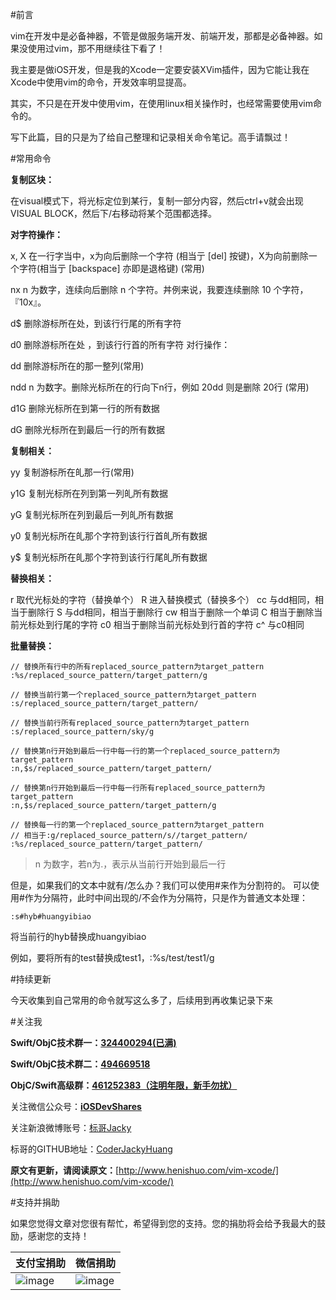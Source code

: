 #前言

vim在开发中是必备神器，不管是做服务端开发、前端开发，那都是必备神器。如果没使用过vim，那不用继续往下看了！

我主要是做iOS开发，但是我的Xcode一定要安装XVim插件，因为它能让我在Xcode中使用vim的命令，开发效率明显提高。

其实，不只是在开发中使用vim，在使用linux相关操作时，也经常需要使用vim命令的。

写下此篇，目的只是为了给自己整理和记录相关命令笔记。高手请飘过！

#常用命令

**复制区块：**

在visual模式下，将光标定位到某行，复制一部分内容，然后ctrl+v就会出现VISUAL BLOCK，然后下/右移动将某个范围都选择。

**对字符操作：**

x, X                 在一行字当中，x为向后删除一个字符 (相当亍 [del] 按键)，X为向前删除一个字符(相当亍 [backspace] 亦即是退格键) (常用)

nx                   n 为数字，连续向后删除 n 个字符。丼例来说，我要连续删除 10 个字符， 『10x』。

d$                   删除游标所在处，到该行行尾的所有字符

d0                   删除游标所在处 ，到该行行首的所有字符
 对行操作：

dd                    删除游标所在的那一整列(常用)

ndd                  n 为数字。删除光标所在的行向下n行，例如 20dd 则是删除 20行 (常用)

d1G                 删除光标所在到第一行的所有数据

dG                   删除光标所在到最后一行的所有数据

**复制相关：**

yy                 复制游标所在癿那一行(常用)

y1G               复制光标所在列到第一列癿所有数据

yG                复制光标所在列到最后一列癿所有数据

y0                复制光标所在癿那个字符到该行行首癿所有数据

y$                复制光标所在癿那个字符到该行行尾癿所有数据


**替换相关：**

r   取代光标处的字符（替换单个）
R   进入替换模式（替换多个）
cc  与dd相同，相当于删除行
S   与dd相同，相当于删除行
cw  相当于删除一个单词
C   相当于删除当前光标处到行尾的字符
c0  相当于删除当前光标处到行首的字符
c^  与c0相同

**批量替换：**

```
// 替换所有行中的所有replaced_source_pattern为target_pattern
:%s/replaced_source_pattern/target_pattern/g

// 替换当前行第一个replaced_source_pattern为target_pattern
:s/replaced_source_pattern/target_pattern/

// 替换当前行所有replaced_source_pattern为target_pattern
:s/replaced_source_pattern/sky/g 

// 替换第n行开始到最后一行中每一行的第一个replaced_source_pattern为target_pattern
:n,$s/replaced_source_pattern/target_pattern/

// 替换第n行开始到最后一行中每一行所有replaced_source_pattern为target_pattern
:n,$s/replaced_source_pattern/target_pattern/g 

// 替换每一行的第一个replaced_source_pattern为target_pattern
// 相当于:g/replaced_source_pattern/s//target_pattern/
:%s/replaced_source_pattern/target_pattern/
```

>n 为数字，若n为.，表示从当前行开始到最后一行

但是，如果我们的文本中就有/怎么办？我们可以使用#来作为分割符的。
可以使用#作为分隔符，此时中间出现的/不会作为分隔符，只是作为普通文本处理：

```
:s#hyb#huangyibiao
```

将当前行的hyb替换成huangyibiao

例如，要将所有的test替换成test1，:%s/test/test1/g

#持续更新

今天收集到自己常用的命令就写这么多了，后续用到再收集记录下来

#关注我


**Swift/ObjC技术群一：[324400294(已满)]()**

**Swift/ObjC技术群二：[494669518]()**

**ObjC/Swift高级群：[461252383（注明年限，新手勿扰）]()**

关注微信公众号：[**iOSDevShares**]()

关注新浪微博账号：[标哥Jacky](http://weibo.com/u/5384637337)

标哥的GITHUB地址：[CoderJackyHuang](https://github.com/CoderJackyHuang)

**原文有更新，请阅读原文：**[http://www.henishuo.com/vim-xcode/](http://www.henishuo.com/vim-xcode/)


#支持并捐助


如果您觉得文章对您很有帮忙，希望得到您的支持。您的捐肋将会给予我最大的鼓励，感谢您的支持！

支付宝捐助      | 微信捐助
------------- | -------------
![image](http://www.henishuo.com/wp-content/uploads/2015/12/alipay-e1451124478416.jpg) | ![image](http://www.henishuo.com/wp-content/uploads/2015/12/weixin.jpg)

